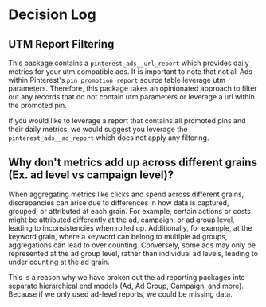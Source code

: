 # Decision Log
## UTM Report Filtering
This package contains a `pinterest_ads__url_report` which provides daily metrics for your utm compatible ads. It is important to note that not all Ads within Pinterest's `pin_promotion_report` source table leverage utm parameters. Therefore, this package takes an opinionated approach to filter out any records that do not contain utm parameters or leverage a url within the promoted pin.

If you would like to leverage a report that contains all promoted pins and their daily metrics, we would suggest you leverage the `pinterest_ads__ad_report` which does not apply any filtering.

## Why don't metrics add up across different grains (Ex. ad level vs campaign level)?
When aggregating metrics like clicks and spend across different grains, discrepancies can arise due to differences in how data is captured, grouped, or attributed at each grain. For example, certain actions or costs might be attributed differently at the ad, campaign, or ad group level, leading to inconsistencies when rolled up. Additionally, for example, at the keyword grain, where a keyword can belong to multiple ad groups, aggregations can lead to over counting. Conversely, some ads may only be represented at the ad group level, rather than individual ad levels, leading to under counting at the ad grain.

This is a reason why we have broken out the ad reporting packages into separate hierarchical end models (Ad, Ad Group, Campaign, and more). Because if we only used ad-level reports, we could be missing data.